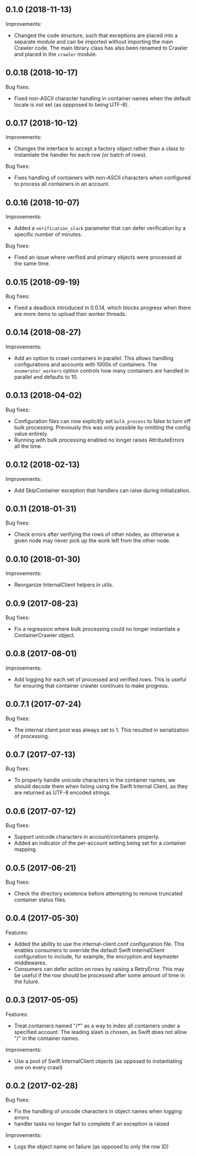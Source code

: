 ## 0.1.0 (2018-11-13)

Improvements:

- Changed the code structure, such that exceptions are placed into a separate
  module and can be imported without importing the main Crawler code. The main
  library class has also been renamed to Crawler and placed in the `crawler`
  module.

## 0.0.18 (2018-10-17)

Bug fixes:

- Fixed non-ASCII character handling in container names when the default
  locale is not set (as oppposed to being UTF-8).

## 0.0.17 (2018-10-12)

Improvements:

- Changes the interface to accept a factory object rather than a class to
  instantiate the handler for each row (or batch of rows).

Bug fixes:

- Fixes handling of containers with non-ASCII characters when configured to
  process all containers in an account.

## 0.0.16 (2018-10-07)

Improvements:

- Added a `verification_slack` parameter that can defer verification by a
  specific number of minutes.

Bug fixes:

- Fixed an issue where verified and primary objects were processed at the
  same time.

## 0.0.15 (2018-09-19)

Bug fixes:

- Fixed a deadlock introduced in 0.0.14, which blocks progress when there
  are more items to upload than worker threads.

## 0.0.14 (2018-08-27)

Improvements:

- Add an option to crawl containers in parallel. This allows handling
  configurations and accounts with 1000s of containers. The
  `enumerator_workers` option controls how many containers are handled in
  parallel and defaults to 10.

## 0.0.13 (2018-04-02)

Bug fixes:

- Configuration files can now explicitly set `bulk_process` to false to turn
  off bulk processing. Previously this was only possible by omitting the
  config value entirely.
- Running with bulk processing enabled no longer raises AttributeErrors
  all the time.

## 0.0.12 (2018-02-13)

Improvements:

- Add SkipContainer exception that handlers can raise during initialization.

## 0.0.11 (2018-01-31)

Bug fixes:

- Check errors after verifying the rows of other nodes, as otherwise a given
  node may never pick up the work left from the other node.

## 0.0.10 (2018-01-30)

Improvements:

- Reorganize InternalClient helpers in utils.

## 0.0.9 (2017-08-23)

Bug fixes:

- Fix a regression where bulk processing could no longer instantiate a
  ContainerCrawler object.

## 0.0.8 (2017-08-01)

Improvements:

- Add logging for each set of processed and verified rows. This is useful
  for ensuring that container crawler continues to make progress.

## 0.0.7.1 (2017-07-24)

Bug fixes:

- The internal client pool was always set to 1. This resulted in
  serialization of processing.

## 0.0.7 (2017-07-13)

Bug fixes:

- To properly handle unicode characters in the container names, we should
  decode them when listing using the Swift Internal Client, as they are
  returned as UTF-8 encoded strings.

## 0.0.6 (2017-07-12)

Bug fixes:

- Support unicode characters in account/containers properly.
- Added an indicator of the per-account setting being set for a container
  mapping.

## 0.0.5 (2017-06-21)

Bug fixes:

- Check the directory existence before attempting to remove truncated
  container status files.

## 0.0.4 (2017-05-30)

Features:

- Added the ability to use the internal-client.conf configuration file. This
  enables consumers to override the default Swift InternalClient
  configuration to include, for example, the encryption and keymaster
  middlewares.
- Consumers can defer action on rows by raising a RetryError. This may be
  useful if the row should be processed after some amount of time in the
  future.

## 0.0.3 (2017-05-05)

Features:

- Treat containers named "/\*" as a way to index all containers under a
  specified account. The leading slash is chosen, as Swift does not allow
  "/" in the container names.

Improvements:

- Use a pool of Swift InternalClient objects (as opposed to instantiating
  one on every crawl)

## 0.0.2 (2017-02-28)

Bug fixes:

- Fix the handling of unicode characters in object names when logging errors
- handler tasks no longer fail to complete if an exception is raised

Improvements:

- Logs the object name on failure (as opposed to only the row ID)
